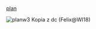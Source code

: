 [plan](https://cat.put.poznan.pl/sites/default/files/dydaktyka/d_INF_1st_5sem.pdf)


![planw3](https://chmura.student.put.poznan.pl/s/iKZUZoivsP2pcli/download)
Kopia z dc (Felix@WI18)



